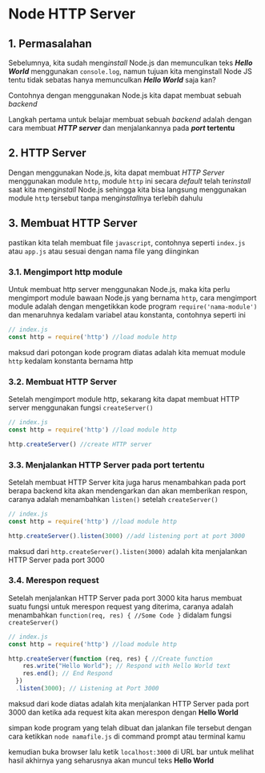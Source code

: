 # Node HTTP Server

## 1. Permasalahan

Sebelumnya, kita sudah meng*install* Node.js dan memunculkan teks ***Hello World*** menggunakan `console.log`, namun tujuan kita menginstall Node JS tentu tidak sebatas hanya memunculkan ***Hello World*** saja kan?

Contohnya dengan menggunakan Node.js kita dapat membuat sebuah *backend*

Langkah pertama untuk belajar membuat sebuah *backend* adalah dengan cara membuat ***HTTP server*** dan menjalankannya pada ***port* tertentu**

## 2. HTTP Server

Dengan menggunakan Node.js, kita dapat membuat *HTTP Server*  menggunakan module `http`, module `http` ini secara *default* telah ter*install* saat kita meng*install* Node.js sehingga kita bisa langsung menggunakan module `http` tersebut tanpa meng*install*nya terlebih dahulu

## 3. Membuat HTTP Server

pastikan kita telah membuat file `javascript`, contohnya seperti `index.js` atau `app.js` atau sesuai dengan nama file yang diinginkan

### 3.1. Mengimport http module

Untuk membuat http server menggunakan Node.js, maka kita perlu mengimport module bawaan Node.js yang bernama `http`, cara mengimport module adalah dengan mengetikkan kode program `require('nama-module')` dan menaruhnya kedalam variabel atau konstanta, contohnya seperti ini

```javascript
// index.js
const http = require('http') //load module http
```

maksud dari potongan kode program diatas adalah kita memuat module `http` kedalam konstanta bernama http

### 3.2. Membuat HTTP Server

Setelah mengimport module http, sekarang kita dapat membuat HTTP server menggunakan fungsi `createServer()`

```javascript
// index.js
const http = require('http') //load module http

http.createServer() //create HTTP server
```

### 3.3. Menjalankan HTTP Server pada port tertentu

Setelah membuat HTTP Server kita juga harus menambahkan pada port berapa backend kita akan mendengarkan dan akan memberikan respon, caranya adalah menambahkan `listen()` setelah `createServer()`

```javascript
// index.js
const http = require('http') //load module http

http.createServer().listen(3000) //add listening port at port 3000
```

maksud dari `http.createServer().listen(3000)` adalah kita menjalankan HTTP Server pada port 3000

### 3.4. Merespon request

Setelah menjalankan HTTP Server pada port 3000 kita harus membuat suatu fungsi untuk merespon request yang diterima, caranya adalah menambahkan `function(req, res) { //Some Code }` didalam fungsi `createServer()`

```javascript
// index.js
const http = require('http') //load module http

http.createServer(function (req, res) { //Create function
    res.write("Hello World"); // Respond with Hello World text
    res.end(); // End Respond
  })
  .listen(3000); // Listening at Port 3000
```

maksud dari kode diatas adalah kita menjalankan HTTP Server pada port 3000 dan ketika ada request kita akan merespon dengan **Hello World**

simpan kode program yang telah dibuat dan jalankan file tersebut dengan cara ketikkan `node namafile.js` di command prompt atau terminal kamu

kemudian buka browser lalu ketik `localhost:3000` di URL bar untuk melihat hasil akhirnya yang seharusnya akan muncul teks **Hello World**
